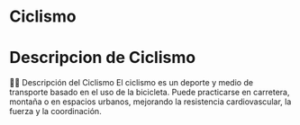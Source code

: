 # Ciclismo

# Descripcion de Ciclismo
🚴‍♂️ Descripción del Ciclismo
El ciclismo es un deporte y medio de transporte basado en el uso de la bicicleta. Puede practicarse en carretera, montaña o en espacios urbanos, mejorando la resistencia cardiovascular, la fuerza y la coordinación.